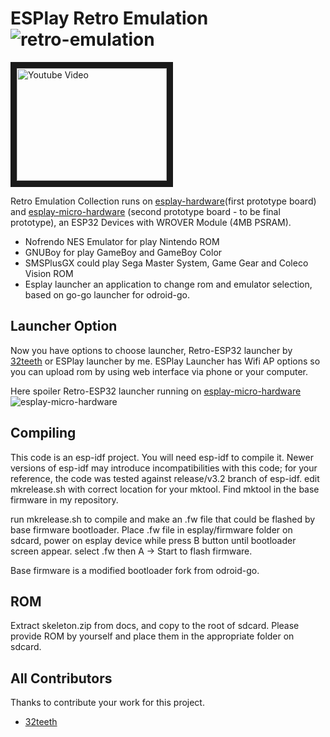 # ESPlay Retro Emulation  ![retro-emulation](https://raw.githubusercontent.com/pebri86/esplay-retro-emulation/master/docs/retro_emulation.png)

<a href="http://www.youtube.com/watch?feature=player_embedded&v=GPbRSVksWhE&t=4s" target="_blank"><img src="http://img.youtube.com/vi/GPbRSVksWhE&t=4s/0.jpg" alt="Youtube Video" width="240" height="180" border="10" /></a>

Retro Emulation Collection runs on [esplay-hardware](first prototype board) and [esplay-micro-hardware] (second prototype board - to be final prototype), an ESP32 Devices with WROVER Module (4MB PSRAM). 
- Nofrendo NES Emulator for play Nintendo ROM
- GNUBoy for play GameBoy and GameBoy Color
- SMSPlusGX could play Sega Master System, Game Gear and Coleco Vision ROM
- Esplay launcher an application to change rom and emulator selection, based on go-go launcher for odroid-go.

Launcher Option
---------------

Now you have options to choose launcher, Retro-ESP32 launcher by [32teeth] or ESPlay launcher by me.
ESPlay Launcher has Wifi AP options so you can upload rom by using web interface via phone or your computer. 

Here spoiler Retro-ESP32 launcher running on [esplay-micro-hardware]
![esplay-micro-hardware](https://raw.githubusercontent.com/pebri86/esplay-retro-emulation/master/docs/esplay-retro-esp32.png)

[esplay-hardware]: https://github.com/pebri86/esplay-hardware
[esplay-micro-hardware]: https://github.com/pebri86/esplay_micro_hardware

Compiling
---------

This code is an esp-idf project. You will need esp-idf to compile it. Newer versions of esp-idf may introduce incompatibilities with this code;
for your reference, the code was tested against release/v3.2 branch of esp-idf.
edit mkrelease.sh with correct location for your mktool.
Find mktool in the base firmware in my repository.

run mkrelease.sh to compile and make an .fw file that could be flashed by base firmware bootloader. Place .fw file in esplay/firmware folder on sdcard, power on esplay device while press B button until bootloader screen appear. select .fw then A -> Start to flash firmware.

Base firmware is a modified bootloader fork from odroid-go. 

ROM
--- 
Extract skeleton.zip from docs, and copy to the root of sdcard. Please provide ROM by yourself and place them in the appropriate folder on sdcard.

All Contributors
------------
Thanks to contribute your work for this project. 
- [32teeth]


[32teeth]:https://github.com/32teeth

